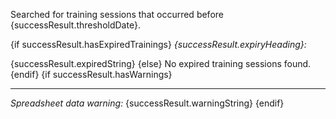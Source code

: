 Searched for training sessions that occurred before {successResult.thresholdDate}.

{if successResult.hasExpiredTrainings}
_{successResult.expiryHeading}:_

{successResult.expiredString}
{else}
No expired training sessions found.
{endif}
{if successResult.hasWarnings}

---

_Spreadsheet data warning:_
{successResult.warningString}
{endif}